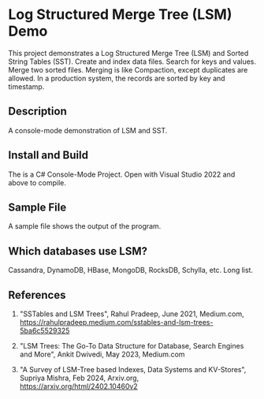 # Log Structured Merge Tree (LSM) Demo

This project demonstrates a Log Structured Merge Tree (LSM) and Sorted String Tables (SST).  Create and index data files.  Search for keys and values.  Merge two sorted files.  Merging is like Compaction, except duplicates are allowed.  In a production system, the records are sorted by key and timestamp.

## Description

A console-mode demonstration of LSM and SST.  

## Install and Build

The is a C# Console-Mode Project.  Open with  Visual Studio 2022 and above to compile. 

## Sample File

A sample file shows the output of the program.

## Which databases use LSM?

Cassandra, DynamoDB, HBase, MongoDB, RocksDB, Schylla, etc.  Long list.

## References

   1. "SSTables and LSM Trees", Rahul Pradeep, June 2021, Medium.com, https://rahulpradeep.medium.com/sstables-and-lsm-trees-5ba6c5529325

   2. "LSM Trees: The Go-To Data Structure for Database, Search Engines and More", Ankit Dwivedi, May 2023, Medium.com

   3. "A Survey of LSM-Tree based Indexes, Data Systems and KV-Stores", Supriya Mishra, Feb 2024, Arxiv.org, https://arxiv.org/html/2402.10460v2

